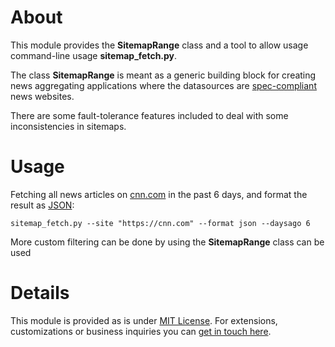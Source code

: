 About
=====

This module provides the **SitemapRange** class and a tool to allow usage
command-line usage **sitemap_fetch.py**.

The class **SitemapRange** is meant as a generic building block for creating
news aggregating applications where the datasources are [spec-compliant](https://www.sitemaps.org/protocol.html) news websites.

There are some fault-tolerance features included to deal with some inconsistencies in sitemaps.

Usage
=====

Fetching all news articles on [cnn.com](http://cnn.com) in the past 6 days, and format the result as [JSON](https://en.wikipedia.org/wiki/JSON):

    sitemap_fetch.py --site "https://cnn.com" --format json --daysago 6

More custom filtering can be done by using the **SitemapRange** class can be used

Details
=======

This module is provided as is under [MIT License](https://opensource.org/licenses/MIT).
For extensions, customizations or business inquiries you can [get in touch here](mailto:business@garage-coding.com).
